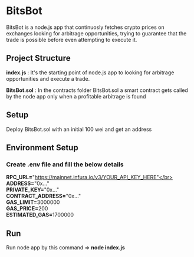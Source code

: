 # BitsBot

BitsBot is a node.js app that continuosly fetches crypto prices on exchanges looking for arbitrage opportunities, trying to guarantee that the trade is possible before even attempting to execute it.

## Project Structure

<b>index.js</b> : It's the starting point of node.js app to looking for arbitrage opportunities and execute a trade.

<b>BitsBot.sol</b> : In the contracts folder BitsBot.sol a smart contract gets called by the node app only when a profitable arbitrage is found

## Setup

Deploy BitsBot.sol with an initial 100 wei and get an address

## Environment Setup

### Create .env file and fill the below details

<b>RPC_URL=</b>"https://mainnet.infura.io/v3/YOUR_API_KEY_HERE"</br>
<b>ADDRESS=</b>"0x..."</br>
<b>PRIVATE_KEY=</b>"0x..."</br>
<b>CONTRACT_ADDRESS=</b>"0x..."</b></br>
<b>GAS_LIMIT=</b>3000000</br>
<b>GAS_PRICE=</b>200</br>
<b>ESTIMATED_GAS=</b>1700000</br>

## Run

Run node app by this command => <b>node index.js</b>
